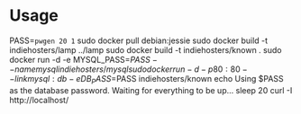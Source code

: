 # Usage

PASS=`pwgen 20 1`
sudo docker pull debian:jessie
sudo docker build -t indiehosters/lamp ../lamp
sudo docker build -t indiehosters/known .
sudo docker run -d -e MYSQL_PASS=$PASS --name mysql indiehosters/mysql
sudo docker run -d -p 80:80 --link mysql:db -e DB_PASS=$PASS indiehosters/known
echo Using $PASS as the database password. Waiting for everything to be up...
sleep 20
curl -I http://localhost/

